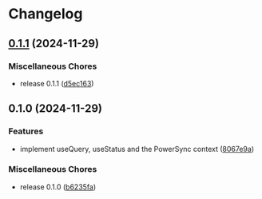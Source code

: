 # Changelog

## [0.1.1](https://github.com/aboviq/powersync-solid/compare/v0.1.0...v0.1.1) (2024-11-29)


### Miscellaneous Chores

* release 0.1.1 ([d5ec163](https://github.com/aboviq/powersync-solid/commit/d5ec1635e8405da3cdbd24f0910726d0c4096824))

## 0.1.0 (2024-11-29)


### Features

* implement useQuery, useStatus and the PowerSync context ([8067e9a](https://github.com/aboviq/powersync-solid/commit/8067e9a86bfe1ffec55833caac953f1cac6c59e0))


### Miscellaneous Chores

* release 0.1.0 ([b6235fa](https://github.com/aboviq/powersync-solid/commit/b6235fa7959c6edad8e5e5f72267b76e1635ec61))
